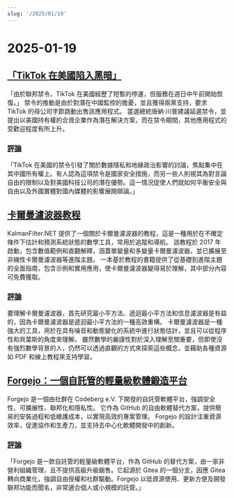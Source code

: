 ```yaml
---
slug: '/2025/01/19'
---
```


# 2025-01-19

## [「TikTok 在美國陷入黑暗」](https://techcrunch.com/2025/01/18/tiktok-goes-dark-in-the-u-s/)

「由於聯邦禁令，TikTok 在美國經歷了短暫的停運，但服務在週日中午前開始恢復。」 禁令的推動是由於對潛在中國監控的擔憂，並且獲得兩黨支持，要求 TikTok 的母公司字節跳動出售該應用程式。 當選總統唐納·川普建議延遲禁令，並提出以美國持有權的合資企業作為潛在解決方案，而在禁令期間，其他應用程式的受歡迎程度有所上升。

### [評論](https://news.ycombinator.com/item?id=42753396)

「TikTok 在美國的禁令引發了關於數據隱私和地緣政治影響的討論，焦點集中在其中國所有權上。有人認為這項禁令是國家安全措施，而另一些人則視其為對言論自由的限制以及對美國科技公司的潛在優勢。這一情況促使人們就如何平衡安全與自由以及外國實體對國內媒體的影響展開辯論。」

## [卡爾曼濾波器教程](https://www.kalmanfilter.net/default.aspx)

KalmanFilter.NET 提供了一個關於卡爾曼濾波器的教程，這是一種用於在不確定條件下估計和預測系統狀態的數學工具，常用於追蹤和導航。 該教程於 2017 年啟動，包含數值範例和直觀解釋，涵蓋單變量和多變量卡爾曼濾波器，並已擴展至非線性卡爾曼濾波器等進階主題。 一本基於教程的書籍提供了從基礎到進階主題的全面指南，包含示例和實用應用，使卡爾曼濾波器變得易於理解，其中部分內容可免費獲取。

### [評論](https://news.ycombinator.com/item?id=42751690)

要理解卡爾曼濾波器，首先研究最小平方法、遞迴最小平方法和信息濾波器是有益的，因為卡爾曼濾波器是遞迴最小平方法的一種高效重構。 卡爾曼濾波器是一種強大的工具，用於在具有噪音和動態變化的系統中進行狀態估計，並且可以從程序性和貝葉斯的角度來理解。 雖然數學的嚴謹性對於深入理解至關重要，但即使沒有強烈數學背景的人，仍然可以透過直觀的方式來探索這些概念，並藉助各種資源如 PDF 和線上教程來支持學習。

## [Forgejo：一個自託管的輕量級軟體鍛造平台](https://forgejo.org/)

Forgejo 是一個由社群在 Codeberg e.V. 下開發的自託管軟體平台，強調安全性、可擴展性、聯邦化和隱私性。 它作為 GitHub 的自由軟體替代方案，提供簡易的安裝過程和低維護成本，以實現高效的專案管理。 Forgejo 的設計注重資源效率，促進協作和生產力，並支持去中心化軟體開發中的創新。

### [評論](https://news.ycombinator.com/item?id=42753523)

「Forgejo 是一款自託管的輕量級軟體平台，作為 GitHub 的替代方案，由一家非營利組織管理，且不提供高級升級銷售。它起源於 Gitea 的一個分支，因應 Gitea 轉向商業化，強調自由授權和社群驅動。Forgejo 以低資源使用、更新方便及開發聯邦功能而聞名，非常適合個人或小規模的託管。」

<head>
  <meta property="og:title" content="「TikTok 在美國陷入黑暗」" />
  <meta property="og:type" content="website" />
  <meta property="og:image" content="https://og.cho.sh/api/og/?title=%E3%80%8CTikTok%20%E5%9C%A8%E7%BE%8E%E5%9C%8B%E9%99%B7%E5%85%A5%E9%BB%91%E6%9A%97%E3%80%8D&subheading=2025%E5%B9%B41%E6%9C%8819%E6%97%A5%20%E6%98%9F%E6%9C%9F%E6%97%A5%3A%20Hacker%20News%20%E6%91%98%E8%A6%81" />
</head>
